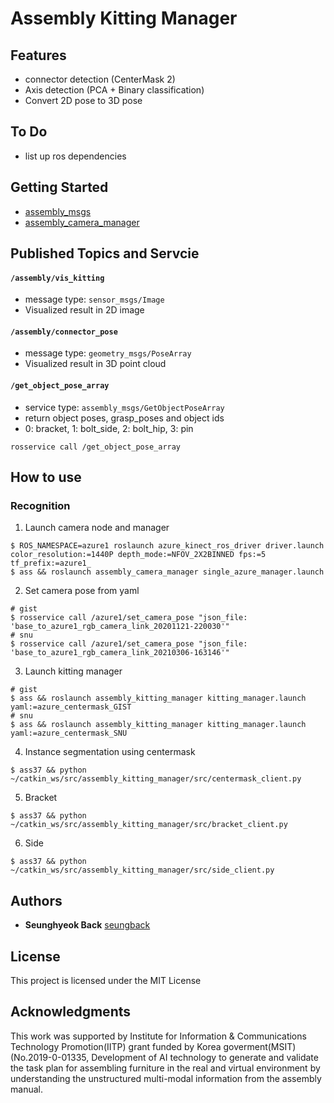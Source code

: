 # Assembly Kitting Manager

## Features
- connector detection (CenterMask 2)
- Axis detection (PCA + Binary classification)
- Convert 2D pose to 3D pose

## To Do

- list up ros dependencies

## Getting Started

- [assembly_msgs](https://github.com/psh117/assembly_msgs)
- [assembly_camera_manager](https://github.com/SeungBack/assembly_camera_manager)



## Published Topics and Servcie

#### `/assembly/vis_kitting`
- message type: `sensor_msgs/Image`
- Visualized result in 2D image

#### `/assembly/connector_pose`
- message type: `geometry_msgs/PoseArray`
- Visualized result in 3D point cloud

#### `/get_object_pose_array`
- service type: `assembly_msgs/GetObjectPoseArray`
- return object poses, grasp_poses and object ids 
- 0: bracket, 1: bolt_side, 2: bolt_hip, 3: pin
```
rosservice call /get_object_pose_array
```


## How to use

### Recognition
1. Launch camera node and manager
```
$ ROS_NAMESPACE=azure1 roslaunch azure_kinect_ros_driver driver.launch color_resolution:=1440P depth_mode:=NFOV_2X2BINNED fps:=5 tf_prefix:=azure1_
$ ass && roslaunch assembly_camera_manager single_azure_manager.launch 
```

2. Set camera pose from yaml
```
# gist
$ rosservice call /azure1/set_camera_pose "json_file: 'base_to_azure1_rgb_camera_link_20201121-220030'"
# snu
$ rosservice call /azure1/set_camera_pose "json_file: 'base_to_azure1_rgb_camera_link_20210306-163146'"
```
3. Launch kitting manager
```
# gist
$ ass && roslaunch assembly_kitting_manager kitting_manager.launch yaml:=azure_centermask_GIST
# snu
$ ass && roslaunch assembly_kitting_manager kitting_manager.launch yaml:=azure_centermask_SNU
```

4. Instance segmentation using centermask
```
$ ass37 && python ~/catkin_ws/src/assembly_kitting_manager/src/centermask_client.py
```

5. Bracket
```
$ ass37 && python ~/catkin_ws/src/assembly_kitting_manager/src/bracket_client.py
```

6. Side
```
$ ass37 && python ~/catkin_ws/src/assembly_kitting_manager/src/side_client.py
```






## Authors
* **Seunghyeok Back** [seungback](https://github.com/SeungBack)

## License
This project is licensed under the MIT License

## Acknowledgments
This work was supported by Institute for Information & Communications Technology Promotion(IITP) grant funded by Korea goverment(MSIT) (No.2019-0-01335, Development of AI technology to generate and validate the task plan for assembling furniture in the real and virtual environment by understanding the unstructured multi-modal information from the assembly manual.